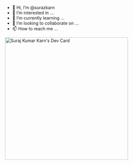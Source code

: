 - 👋 Hi, I’m @surazkarn
- 👀 I’m interested in ...
- 🌱 I’m currently learning ...
- 💞️ I’m looking to collaborate on ...
- 📫 How to reach me ...

<!---
surazkarn/surazkarn is a ✨ special ✨ repository because its `README.md` (this file) appears on your GitHub profile.
You can click the Preview link to take a look at your changes.
--->
<a href="https://app.daily.dev/suraz_devlover"><img src="https://api.daily.dev/devcards/1ee2bf8a6e3e4d06a9b93c68f951e3bc.png?r=anf" width="400" alt="Suraj Kumar Karn's Dev Card"/></a>
